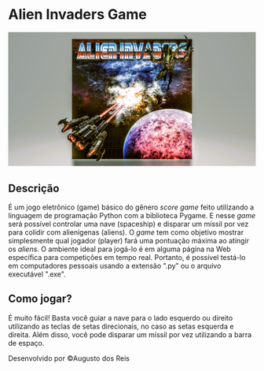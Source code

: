 # Alien Invaders Game

<p align= "center">
  <img src="./images/Alien Invaders (capa).jpeg">
</p>

## Descrição
É um jogo eletrônico (game) básico do gênero *score game* feito utilizando a linguagem de programação Python com a biblioteca Pygame.
E nesse *game* será possível controlar uma nave (spaceship) e disparar um míssil por vez para colidir com alienígenas (aliens).
O *game* tem como objetivo mostrar simplesmente qual jogador (player) fará uma pontuação máxima ao atingir os *aliens*.
O ambiente ideal para jogá-lo é em alguma página na Web específica para competições em tempo real.
Portanto, é possível testá-lo em computadores pessoais usando a extensão ".py" ou o arquivo executável ".exe".

## Como jogar?
É muito fácil! Basta você guiar a nave para o lado esquerdo ou direito utilizando as teclas de setas direcionais, no caso as setas esquerda e direita. 
Além disso, você pode disparar um míssil por vez utilizando a barra de espaço.




<footer> Desenvolvido por &copy;Augusto dos Reis </footer>
